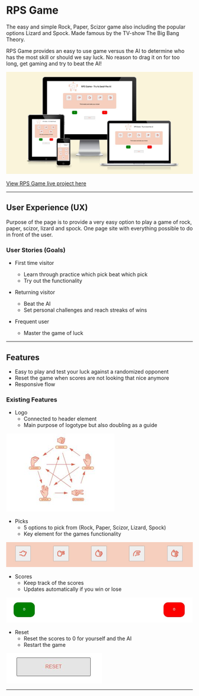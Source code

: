 # RPS Game

The easy and simple Rock, Paper, Scizor game also including the popular options Lizard and Spock.
Made famous by the TV-show The Big Bang Theory.

RPS Game provides an easy to use game versus the AI to determine who has the most skill or should
we say luck. No reason to drag it on for too long, get gaming and try to beat the AI!

![Am I Responsive](assets/images/readme/readme-responsive.JPG)

[View RPS Game live project here](https://chrisgustafsson.github.io/rpsgame-PP2/)

- - -

## User Experience (UX)

Purpose of the page is to provide a very easy option to play a game of rock, paper, scizor, lizard and spock.
One page site with everything possible to do in front of the user.

### User Stories (Goals)

* First time visitor
  * Learn through practice which pick beat which pick
  * Try out the functionality

* Returning visitor
  * Beat the AI
  * Set personal challenges and reach streaks of wins

* Frequent user
  * Master the game of luck

- - -

## Features

* Easy to play and test your luck against a randomized opponent
* Reset the game when scores are not looking that nice anymore
* Responsive flow

### Existing Features

* Logo
  * Connected to header element
  * Main purpose of logotype but also doubling as a guide

![Logo](assets/images/readme/readme-logo.JPG)

* Picks
  * 5 options to pick from (Rock, Paper, Scizor, Lizard, Spock)
  * Key element for the games functionality

![Picks](assets/images/readme/readme-picks.JPG)

* Scores
  * Keep track of the scores
  * Updates automatically if you win or lose

![Scores](assets/images/readme/readme-scores.JPG)

* Reset
  * Reset the scores to 0 for yourself and the AI
  * Restart the game

![Reset](assets/images/readme/readme-reset.JPG)

- - -